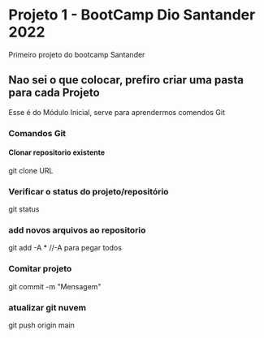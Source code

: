 # Projeto 1 - BootCamp Dio Santander 2022
Primeiro projeto do bootcamp Santander

## Nao sei o que colocar, prefiro criar uma pasta para cada Projeto
Esse é do Módulo Inicial, serve para aprendermos comendos Git

### Comandos Git
#### Clonar repositorio existente
git clone URL
### Verificar o status do projeto/repositório
git status
### add novos arquivos ao repositorio
git add -A * //-A para pegar todos
### Comitar projeto
git commit -m "Mensagem"
### atualizar git nuvem
git push origin main
